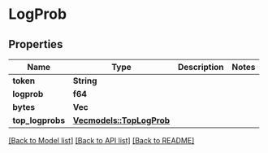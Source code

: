 # LogProb

## Properties

Name | Type | Description | Notes
------------ | ------------- | ------------- | -------------
**token** | **String** |  | 
**logprob** | **f64** |  | 
**bytes** | **Vec<i32>** |  | 
**top_logprobs** | [**Vec<models::TopLogProb>**](TopLogProb.md) |  | 

[[Back to Model list]](../README.md#documentation-for-models) [[Back to API list]](../README.md#documentation-for-api-endpoints) [[Back to README]](../README.md)


